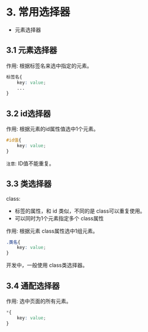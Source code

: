 # 3. 常用选择器
* 元素选择器

## 3.1 元素选择器

作用: 根据标签名来选中指定的元素。

```css
标签名{
    key: value;
    ...
}
```


## 3.2 id选择器
作用: 根据元素的id属性值选中1个元素。

```css
#id值{
    key: value;
}
```

`注意`: ID值不能重复。


## 3.3 类选择器

class: 
* 标签的属性，和 id 类似，不同的是 class可以重复使用。
* 可以同时为1个元素指定多个 class属性

作用: 根据元素 class属性选中1组元素。

```css
.类名{
    key: value;
}
```

开发中，一般使用 class类选择器。


## 3.4 通配选择器

作用: 选中页面的所有元素。

```css
*{
    key: value;
}
```

